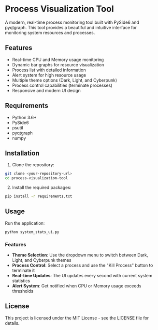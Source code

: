 # Process Visualization Tool

A modern, real-time process monitoring tool built with PySide6 and pyqtgraph. This tool provides a beautiful and intuitive interface for monitoring system resources and processes.

## Features

- Real-time CPU and Memory usage monitoring
- Dynamic bar graphs for resource visualization
- Process list with detailed information
- Alert system for high resource usage
- Multiple theme options (Dark, Light, and Cyberpunk)
- Process control capabilities (terminate processes)
- Responsive and modern UI design

## Requirements

- Python 3.6+
- PySide6
- psutil
- pyqtgraph
- numpy

## Installation

1. Clone the repository:
```bash
git clone <your-repository-url>
cd process-visualization-tool
```

2. Install the required packages:
```bash
pip install -r requirements.txt
```

## Usage

Run the application:
```bash
python system_stats_ui.py
```

### Features

- **Theme Selection**: Use the dropdown menu to switch between Dark, Light, and Cyberpunk themes
- **Process Control**: Select a process and use the "Kill Process" button to terminate it
- **Real-time Updates**: The UI updates every second with current system statistics
- **Alert System**: Get notified when CPU or Memory usage exceeds thresholds

## License

This project is licensed under the MIT License - see the LICENSE file for details. 